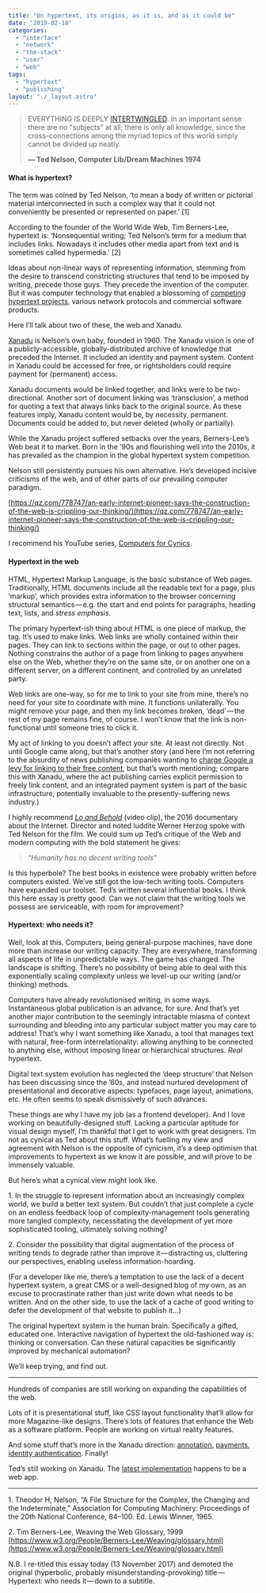 ```yaml
---
title: "On hypertext, its origins, as it is, and as it could be"
date: "2019-02-18"
categories: 
  - "interface"
  - "network"
  - "the-stack"
  - "user"
  - "web"
tags: 
  - "hypertext"
  - "publishing"
layout: "./_layout.astro"
---
```


> EVERYTHING IS DEEPLY [INTERTWINGLED](https://en.wikipedia.org/wiki/Intertwingularity). In an important sense there are no "subjects" at all; there is only all knowledge, since the cross-connections among the myriad topics of this world simply cannot be divided up neatly.
>
> **— Ted Nelson, Computer Lib/Dream Machines 1974**

#### What is hypertext?

The term was coined by Ted Nelson, ‘to mean a body of written or pictorial material interconnected in such a complex way that it could not conveniently be presented or represented on paper.’ \[1\]

According to the founder of the World Wide Web, Tim Berners-Lee, hypertext is: ‘Nonsequential writing; Ted Nelson’s term for a medium that includes links. Nowadays it includes other media apart from text and is sometimes called hypermedia.’ \[2\]

Ideas about non-linear ways of representing information, stemming from the desire to transcend constricting structures that tend to be imposed by writing, precede those guys. They precede the invention of the computer. But it was computer technology that enabled a blossoming of [competing hypertext projects](https://en.wikipedia.org/wiki/Hypertext#Implementations), various network protocols and commercial software products.

Here I’ll talk about two of these, the web and Xanadu.

[Xanadu](http://xanadu.com/) is Nelson’s own baby, founded in 1960. The Xanadu vision is one of a publicly-accessible, globally-distributed archive of knowledge that preceded the Internet. It included an identity and payment system. Content in Xanadu could be accessed for free, or rightsholders could require payment for (permanent) access.

Xanadu documents would be linked together, and links were to be two-directional. Another sort of document linking was ‘transclusion’, a method for quoting a text that always links back to the original source. As these features imply, Xanadu content would be, by necessity, permanent. Documents could be added to, but never deleted (wholly or partially).

While the Xanadu project suffered setbacks over the years, Berners-Lee’s Web beat it to market. Born in the ’90s and flourishing well into the 2010s, it has prevailed as the champion in the global hypertext system competition.

Nelson still persistently pursues his own alternative. He’s developed incisive criticisms of the web, and of other parts of our prevailing computer paradigm.

[https://qz.com/778747/an-early-internet-pioneer-says-the-construction-of-the-web-is-crippling-our-thinking/](https://qz.com/778747/an-early-internet-pioneer-says-the-construction-of-the-web-is-crippling-our-thinking/)

I recommend his YouTube series, [Computers for Cynics](https://www.youtube.com/watch?v=KdnGPQaICjk&t).

#### Hypertext in the web

HTML, Hypertext Markup Language, is the basic substance of Web pages. Traditionally, HTML documents include all the readable text for a page, plus ‘markup’, which provides extra information to the browser concerning structural semantics — e.g. the start and end points for paragraphs, heading text, lists, and _stress emphasis_.

The primary hypertext-ish thing about HTML is one piece of markup, the <a> tag. It’s used to make links. Web links are wholly contained within their pages. They can link to sections within the page, or out to other pages. Nothing constrains the author of a page from linking to pages anywhere else on the Web, whether they’re on the same site, or on another one on a different server, on a different continent, and controlled by an unrelated party.

Web links are one-way, so for me to link to your site from mine, there’s no need for your site to coordinate with mine. It functions unilaterally. You might remove your page, and then my link becomes broken, ‘dead’ — the rest of my page remains fine, of course. I won’t know that the link is non-functional until someone tries to click it.

My act of linking to you doesn’t affect your site. At least not directly. Not until Google came along, but that’s another story (and here I’m not referring to the absurdity of news publishing companies wanting to [charge Google a levy for linking to their free content](https://savethelink.org/eu), but that’s worth mentioning; compare this with Xanadu, where the act publishing carries explicit permission to freely link content, and an integrated payment system is part of the basic infrastructure, potentially invaluable to the presently-suffering news industry.)

I highly recommend [_Lo and Behold_](https://www.youtube.com/watch?v=Bqx6li5dbEY) (video clip), the 2016 documentary about the Internet. Director and noted luddite Werner Herzog spoke with Ted Nelson for the film. We could sum up Ted’s critique of the Web and modern computing with the bold statement he gives:

> “_Humanity has no decent writing tools”_

Is this hyperbole? The best books in existence were probably written before computers existed. We’ve still got the low-tech writing tools. Computers have expanded our toolset. Ted’s written several influential books. I think this here essay is pretty good. Can we not claim that the writing tools we possess are serviceable, with room for improvement?

#### Hypertext: who needs it?

Well, look at this. Computers, being general-purpose machines, have done more than increase our writing capacity. They are everywhere, transforming all aspects of life in unpredictable ways. The game has changed. The landscape is shifting. There’s no possibility of being able to deal with this exponentially scaling complexity unless we level-up our writing (and/or thinking) methods.

Computers have already revolutionised writing, in some ways. Instantaneous global publication is an advance, for sure. And that’s yet another major contribution to the seemingly intractable miasma of context surrounding and bleeding into any particular subject matter you may care to address! That’s why I want something like Xanadu, a tool that manages text with natural, free-form interrelationality: allowing anything to be connected to anything else, without imposing linear or hierarchical structures. _Real_ hypertext.

Digital text system evolution has neglected the ‘deep structure’ that Nelson has been discussing since the ’60s, and instead nurtured development of presentational and decorative aspects: typefaces, page layout, animations, etc. He often seems to speak dismissively of such advances.

These things are why I have my job (as a frontend developer). And I love working on beautifully-designed stuff. Lacking a particular aptitude for visual design myself, I’m thankful that I get to work with great designers. I’m not as cynical as Ted about this stuff. What’s fuelling my view and agreement with Nelson is the opposite of cynicism, it’s a deep optimism that improvements to hypertext as we know it are possible, and will prove to be immensely valuable.

But here’s what a cynical view might look like.

1\. In the struggle to represent information about an increasingly complex world, we build a better text system. But couldn’t that just complete a cycle on an endless feedback loop of complexity-management tools generating more tangled complexity, necessitating the development of yet more sophisticated tooling, ultimately solving nothing?

2\. Consider the possibility that digital augmentation of the process of writing tends to degrade rather than improve it — distracting us, cluttering our perspectives, enabling useless information-hoarding.

(For a developer like me, there’s a temptation to use the lack of a decent hypertext system, a great CMS or a well-designed blog of my own, as an excuse to procrastinate rather than just write down what needs to be written. And on the other side, to use the lack of a cache of good writing to defer the development of that website to publish it…)

The original hypertext system is the human brain. Specifically a gifted, educated one. Interactive navigation of hypertext the old-fashioned way is: thinking or conversation. Can these natural capacities be significantly improved by mechanical automation?

We’ll keep trying, and find out.

---

Hundreds of companies are still working on expanding the capabilities of the web.

Lots of it is presentational stuff, like CSS layout functionality that’ll allow for more Magazine-like designs. There’s lots of features that enhance the Web as a software platform. People are working on virtual reality features.

And some stuff that’s more in the Xanadu direction: [annotation](https://hypothes.is/blog/annotation-is-now-a-web-standard/), [payments](https://www.w3.org/Payments/), [identity authentication](https://www.w3.org/community/w3id/). Finally!

Ted’s still working on Xanadu. The [latest implementation](http://xanadu.com/xuDemoPage.html) happens to be a web app.

---

1\. Theodor H, Nelson, “A File Structure for the Complex, the Changing and the Indeterminate,” Association for Computing Machinery: Proceedings of the 20th National Conference, 84–100. Ed. Lewis Winner, 1965.

2\. Tim Berners-Lee, Weaving the Web Glossary, 1999 [https://www.w3.org/People/Berners-Lee/Weaving/glossary.html](https://www.w3.org/People/Berners-Lee/Weaving/glossary.html)

N.B. I re-titled this essay today (13 November 2017) and demoted the original (hyperbolic, probably misunderstanding-provoking) title — Hypertext: who needs it — down to a subtitle.
